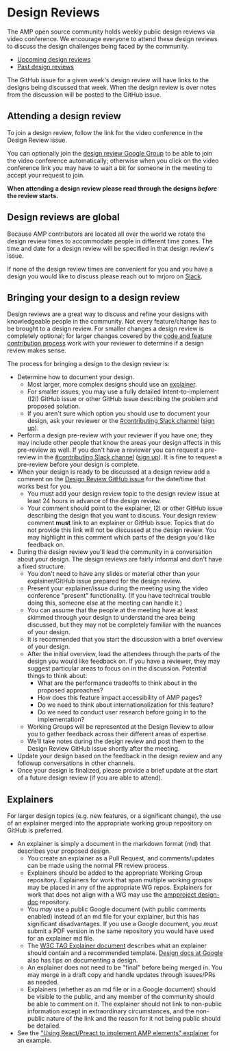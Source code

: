 # Design Reviews

The AMP open source community holds weekly public design reviews via video conference. We encourage everyone to attend these design reviews to discuss the design challenges being faced by the community.

-   [Upcoming design reviews](https://github.com/ampproject/amphtml/labels/Type%3A%20Design%20Review)
-   [Past design reviews](https://github.com/ampproject/amphtml/issues?q=label%3A%22Type%3A+Design+Review%22+is%3Aclosed)

The GitHub issue for a given week's design review will have links to the designs being discussed that week. When the design review is over notes from the discussion will be posted to the GitHub issue.

## Attending a design review

To join a design review, follow the link for the video conference in the Design Review issue.

You can optionally join the [design review Google Group](https://groups.google.com/a/ampproject.org/forum/#!forum/amp-design-review) to be able to join the video conference automatically; otherwise when you click on the video conference link you may have to wait a bit for someone in the meeting to accept your request to join.

**When attending a design review please read through the designs _before_ the review starts.**

## Design reviews are global

Because AMP contributors are located all over the world we rotate the design review times to accommodate people in different time zones. The time and date for a design review will be specified in that design review's issue.

If none of the design review times are convenient for you and you have a design you would like to discuss please reach out to mrjoro on [Slack](https://github.com/ampproject/amphtml/blob/main/docs/contributing.md#discussion-channels).

## Bringing your design to a design review

Design reviews are a great way to discuss and refine your designs with knowledgeable people in the community. Not every feature/change has to be brought to a design review. For smaller changes a design review is completely optional; for larger changes covered by the [code and feature contribution process](https://github.com/ampproject/amphtml/blob/main/docs/contributing-code.md) work with your reviewer to determine if a design review makes sense.

The process for bringing a design to the design review is:

-   Determine how to document your design.
    -   Most larger, more complex designs should use an [explainer](#explainers).
    -   For smaller issues, you may use a fully detailed Intent-to-implement (I2I) GitHub issue or other GitHub issue describing the problem and proposed solution.
    -   If you aren't sure which option you should use to document your design, ask your reviewer or the [#contributing Slack channel](https://amphtml.slack.com/messages/docs/) ([sign up](https://bit.ly/amp-slack-signup)).
-   Perform a design pre-review with your reviewer if you have one; they may include other people that know the areas your design affects in this pre-review as well. If you don't have a reviewer you can request a pre-review in the [#contributing Slack channel](https://amphtml.slack.com/messages/contributing) ([sign up](https://bit.ly/amp-slack-signup)). It is fine to request a pre-review before your design is complete.
-   When your design is ready to be discussed at a design review add a comment on the [Design Review GitHub issue](https://github.com/ampproject/amphtml/labels/Type%3A%20Design%20Review) for the date/time that works best for you.
    -   You must add your design review topic to the design review issue at least 24 hours in advance of the design review.
    -   Your comment should point to the explainer, I2I or other GitHub issue describing the design that you want to discuss. Your design review comment **must** link to an explainer or GitHub issue. Topics that do not provide this link will not be discussed at the design review. You may highlight in this comment which parts of the design you'd like feedback on.
-   During the design review you'll lead the community in a conversation about your design. The design reviews are fairly informal and don't have a fixed structure.
    -   You don't need to have any slides or material other than your explainer/GitHub issue prepared for the design review.
    -   Present your explainer/issue during the meeting using the video conference "present" functionality. (If you have technical trouble doing this, someone else at the meeting can handle it.)
    -   You can assume that the people at the meeting have at least skimmed through your design to understand the area being discussed, but they may not be completely familiar with the nuances of your design.
    -   It is recommended that you start the discussion with a brief overview of your design.
    -   After the initial overview, lead the attendees through the parts of the design you would like feedback on. If you have a reviewer, they may suggest particular areas to focus on in the discussion. Potential things to think about:
        -   What are the performance tradeoffs to think about in the proposed approaches?
        -   How does this feature impact accessibility of AMP pages?
        -   Do we need to think about internationalization for this feature?
        -   Do we need to conduct user research before going in to the implementation?
    -   Working Groups will be represented at the Design Review to allow you to gather feedback across their different areas of expertise.
    -   We'll take notes during the design review and post them to the Design Review GitHub issue shortly after the meeting.
-   Update your design based on the feedback in the design review and any followup conversations in other channels.
-   Once your design is finalized, please provide a brief update at the start of a future design review (if you are able to attend).

## Explainers

For larger design topics (e.g. new features, or a significant change), the use of an explainer merged into the appropriate working group repository on GitHub is preferred.

-   An explainer is simply a document in the markdown format (md) that describes your proposed design.
    -   You create an explainer as a Pull Request, and comments/updates can be made using the normal PR review process.
    -   Explainers should be added to the appropriate Working Group repository. Explainers for work that span multiple working groups may be placed in any of the appropriate WG repos. Explainers for work that does not align with a WG may use the [ampproject design-doc](https://github.com/ampproject/design-docs) repository.
    -   You _may_ use a public Google document (with public comments enabled) instead of an md file for your explainer, but this has significant disadvantages. If you use a Google document, you _must_ submit a PDF version in the same repository you would have used for an explainer md file.
    -   The [W3C TAG Explainer document](https://w3ctag.github.io/explainers) describes what an explainer should contain and a recommended template. [Design docs at Google](https://www.industrialempathy.com/posts/design-docs-at-google/) also has tips on documenting a design.
    -   An explainer does not need to be "final" before being merged in. You may merge in a draft copy and handle updates through issues/PRs as needed.
    -   Explainers (whether as an md file or in a Google document) should be visible to the public, and any member of the community should be able to comment on it. The explainer should not link to non-public information except in extraordinary circumstances, and the non-public nature of the link and the reason for it not being public should be detailed.
-   See the ["Using React/Preact to implement AMP elements" explainer](https://github.com/ampproject/wg-bento/blob/main/react/explainer.md) for an example.
